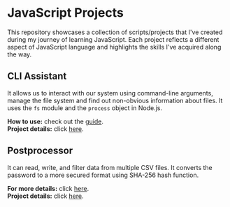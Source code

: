# JavaScript Projects

This repository showcases a collection of scripts/projects that I've created during my journey of learning JavaScript. Each project reflects a different aspect of JavaScript language and highlights the skills I've acquired along the way.

## CLI Assistant

It allows us to interact with our system using command-line arguments, manage the file system and find out non-obvious information about files. It uses the `fs` module and the `process` object in Node.js.
<br />

**How to use:** check out the [guide](cli-assistant.md).\
**Project details:** click [here](https://hyperskill.org/projects/384).

## Postprocessor

It can read, write, and filter data from multiple CSV files. It converts the password to a more secured format using SHA-256 hash function.
<br />

**For more details:** click [here](postprocessor/postprocessor.md).\
**Project details:** click [here](https://hyperskill.org/projects/320).

